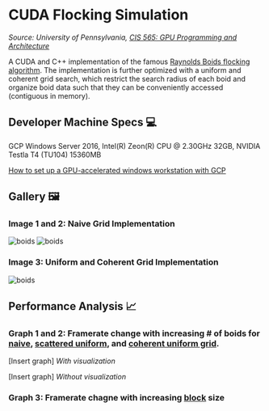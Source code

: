 # CUDA Flocking Simulation
_Source: University of Pennsylvania, [CIS 565: GPU Programming and Architecture](https://cis565-fall-2021.github.io/)_

A CUDA and C++ implementation of the famous [Raynolds Boids flocking algorithm](https://en.wikipedia.org/wiki/Boids). The implementation is further optimized with a uniform and coherent grid search, which restrict the search radius of each boid and organize boid data such that they can be conveniently accessed (contiguous in memory).

## Developer Machine Specs 💻
GCP Windows Server 2016, Intel(R) Zeon(R) CPU @ 2.30GHz 32GB, NVIDIA Testla T4 (TU104) 15360MB

[How to set up a GPU-accelerated windows workstation with GCP](https://cloud.google.com/architecture/creating-a-virtual-gpu-accelerated-windows-workstation)

## Gallery 🖼️

### Image 1 and 2: Naive Grid Implementation 
![boids](./media/boids_naive.gif)
![boids](./media/boids_naive_later.gif)

### Image 3: Uniform and Coherent Grid Implementation
![boids](./media/boids_coherent.gif)

## Performance Analysis 📈

### Graph 1 and 2: Framerate change with increasing # of boids for [naive](https://github.com/dzungpng/CUDA-flocking-simulation/blob/main/INSTRUCTION.md#11-boids-with-naive-neighbor-search), [scattered uniform](https://github.com/dzungpng/CUDA-flocking-simulation/blob/main/INSTRUCTION.md#20-a-quick-explanation-of-uniform-grids), and [coherent uniform grid](https://github.com/dzungpng/CUDA-flocking-simulation/blob/main/INSTRUCTION.md#23-cutting-out-the-middleman).

[Insert graph]
_With visualization_

[Insert graph]
_Without visualization_

### Graph 3: Framerate chagne with increasing [block](https://en.wikipedia.org/wiki/Thread_block_(CUDA_programming)) size